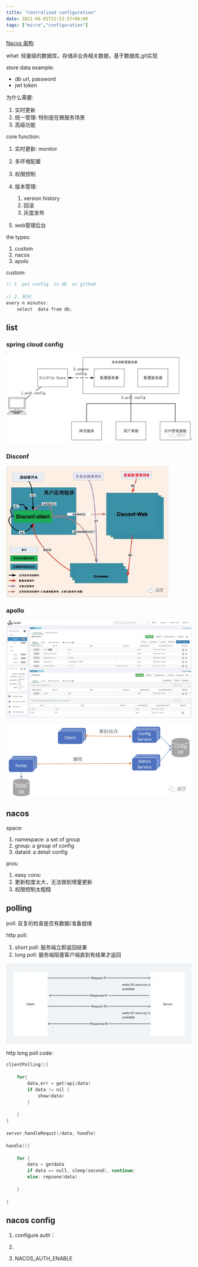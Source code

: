 ```yaml
---
title: "Centralized configuration"
date: 2021-06-01T22:53:57+08:00
tags: ["micro","configuration"]
---
```


[Nacos 架构](https://nacos.io/zh-cn/docs/architecture.html)


what: 轻量级的数据库，存储非业务相关数据，基于数据库,git实现

store data example:
- db url, password 
-  jwt token


为什么需要:
1. 实时更新
2.  统一管理:  特别是在微服务场景
2.  高级功能 

core function:
1. 实时更新: monitor
2. 多环境配置
3. 权限控制 
4. 版本管理:
	1. version history
	2. 回滚
	3. 灰度发布

5. web管理后台 

the types:
1. custom
1. nacos
2. apolo

custom:
```c
// 1. put config  in db  or github

// 2. 轮训
every n minutes:
	select  data from db;


```



##  list

### spring cloud config

![y58k8q](https://raw.githubusercontent.com/atony2099/imgs/master/uPic/y58k8q.jpg)



### Disconf

![](https://raw.githubusercontent.com/atony2099/imgs/master/uPic/Pasted%20image%2020221228173513.png)



### apollo

![yMk83U](https://raw.githubusercontent.com/atony2099/imgs/master/uPic/yMk83U.jpg)


![y3ECMb](https://raw.githubusercontent.com/atony2099/imgs/master/uPic/y3ECMb.jpg)


## nacos
space:
1. namespace: a  set of group 
2. group: a group of config
3. dataid: a detail config


pros:
1. easy
cons:
1. 更新粒度太大，无法做到增量更新
2. 权限控制太粗糙










## polling 

poll: 反复的检查是否有数据/准备就绪 



http poll:
1. short poll: 服务端立即返回结果
2. long poll:  服务端阻塞客户端直到有结果才返回

![RTeS2H](https://raw.githubusercontent.com/atony2099/imgs/master/uPic/RTeS2H.jpg)



http long poll code:
```c
clientPolling(){

	for{
		data,err = get(api/data)
		if data != nil {
			show(data)
		}
	
	}
}

server.handleRequst(/data, handle)

handle(){

	for {
		data = getdata
		if data == null, sleep(second), continue;
		else: repsone(data)
			
	}

}

```


## nacos config


1. configure auth：
2. 


1. NACOS_AUTH_ENABLE